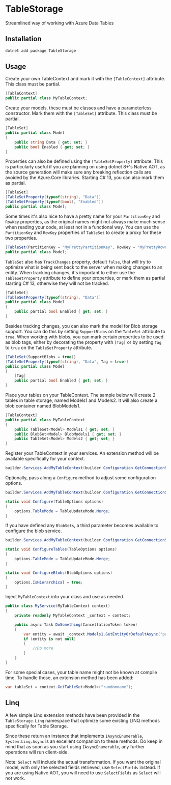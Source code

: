 ﻿# TableStorage
Streamlined way of working with Azure Data Tables

## Installation

```bash
dotnet add package TableStorage
```

## Usage

Create your own TableContext and mark it with the `[TableContext]` attribute. This class must be partial.

```csharp
[TableContext]
public partial class MyTableContext;
```

Create your models, these must be classes and have a parameterless constructor. Mark them with the `[TableSet]` attribute. This class must be partial.

```csharp
[TableSet]
public partial class Model
{
    public string Data { get; set; }
    public bool Enabled { get; set; }
}
```

Properties can also be defined using the `[TableSetProperty]` attribute. 
This is particularly useful if you are planning on using dotnet 8+'s Native AOT, as the source generation will make sure any breaking reflection calls are avoided by the Azure.Core libraries.
Starting C# 13, you can also mark them as partial.

```csharp
[TableSet]
[TableSetProperty(typeof(string), "Data")]
[TableSetProperty(typeof(bool), "Enabled")]
public partial class Model;
```

Some times it's also nice to have a pretty name for your `PartitionKey` and `RowKey` properties, as the original names might not always make much sense when reading your code, at least not in a functional way.
You can use the `PartitionKey` and `RowKey` properties of `TableSet` to create a proxy for these two properties.

```csharp
[TableSet(PartitionKey = "MyPrettyPartitionKey", RowKey = "MyPrettyRowKey")]
public partial class Model;
```

`TableSet` also has `TrackChanges` property, default `false`, that will try to optimize what is being sent back to the server when making changes to an entity.
When tracking changes, it's important to either use the `TableSetProperty` attribute to define your properties, or mark them as partial starting C# 13, otherwise they will not be tracked.

```csharp
[TableSet]
[TableSetProperty(typeof(string), "Data")]
public partial class Model
{
    public partial bool Enabled { get; set; }
}
```

Besides tracking changes, you can also mark the model for Blob storage support. You can do this by setting `SupportBlobs` on the `TableSet` attribute to `true`.
When working with blobs, you can mark certain properties to be used as blob tags, either by decorating the property with `[Tag]` or by setting `Tag` to `true` on the `TableSetProperty` attribute.

```csharp
[TableSet(SupportBlobs = true)]
[TableSetProperty(typeof(string), "Data", Tag = true)]
public partial class Model
{
    [Tag]
    public partial bool Enabled { get; set; }
}
```

Place your tables on your TableContext. The sample below will create 2 tables in table storage, named Models1 and Models2. It will also create a blob container named BlobModels1.

```csharp
[TableContext]
public partial class MyTableContext
{
    public TableSet<Model> Models1 { get; set; }
    public BlobSet<Model> BlobModels1 { get; set; }
    public TableSet<Model> Models2 { get; set; }
}
```

Register your TableContext in your services. An extension method will be available specifically for your context.

```csharp
builder.Services.AddMyTableContext(builder.Configuration.GetConnectionString("MyConnectionString"));
```

Optionally, pass along a `Configure` method to adjust some configuration options.

```csharp
builder.Services.AddMyTableContext(builder.Configuration.GetConnectionString("MyConnectionString"), Configure);

static void Configure(TableOptions options)
{
    options.TableMode = TableUpdateMode.Merge;
}
```

If you have defined any `BlobSets`, a third parameter becomes available to configure the blob service.

```csharp
builder.Services.AddMyTableContext(builder.Configuration.GetConnectionString("MyConnectionString"), ConfigureTables, ConfigureBlobs);

static void ConfigureTables(TableOptions options)
{
    options.TableMode = TableUpdateMode.Merge;
}

static void ConfigureBlobs(BlobOptions options)
{
    options.IsHierarchical = true;
}
```

Inject `MyTableContext` into your class and use as needed.

```csharp
public class MyService(MyTableContext context)
{
    private readonly MyTableContext _context = context;

    public async Task DoSomething(CancellationToken token)
    {
        var entity = await _context.Models1.GetEntityOrDefaultAsync("partitionKey", "rowKey", token);
        if (entity is not null)
        {
            //Do more
        }
    }
}
```

For some special cases, your table name might not be known at compile time. To handle those, an extension method has been added:

```csharp
var tableSet = context.GetTableSet<Model>("randomname");
```

## Linq

A few simple Linq extension methods have been provided in the `TableStorage.Linq` namespace that optimize some existing LINQ methods specifically for Table Storage.

Since these return an instance that implements `IAsyncEnumerable`, `System.Linq.Async` is an excellent companion to these methods. Do keep in mind that as soon as you start using `IAsyncEnumerable`, any further operations will run client-side.


Note: `Select` will include the actual transformation. If you want the original model, with only the selected fields retrieved, use `SelectFields` instead.
If you are using Native AOT, you will need to use `SelectFields` as `Select` will not work.
